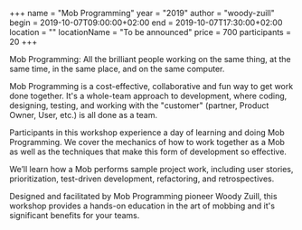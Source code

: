 +++
name = "Mob Programming"
year = "2019"
author = "woody-zuill"
begin = 2019-10-07T09:00:00+02:00
end = 2019-10-07T17:30:00+02:00
location = ""
locationName = "To be announced"
price = 700
participants = 20
+++

Mob Programming: All the brilliant people working on the same thing, at the same time, in the same place, and on the same computer.

Mob Programming is a cost-effective, collaborative and fun way to get work done together. It's a whole-team approach to development, where coding, designing, testing, and working with the "customer" (partner, Product Owner, User, etc.) is all done as
a team.

Participants in this workshop experience a day of learning and doing Mob Programming. We cover the mechanics of how to work together as a Mob as well as the techniques that make this form of development so effective.


We’ll learn how a Mob performs sample project work, including user stories, prioritization, test-driven development, refactoring, and retrospectives.


Designed and facilitated by Mob Programming pioneer Woody Zuill, this workshop provides a hands-on education in the art of mobbing and it's significant benefits for your teams.
                        

               